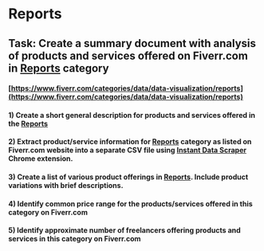 # Reports
## Task: Create a summary document with analysis of products and services offered on Fiverr.com in [Reports](https://www.fiverr.com/categories/data/data-visualization/reports) category
#### [https://www.fiverr.com/categories/data/data-visualization/reports](https://www.fiverr.com/categories/data/data-visualization/reports)
#### 1) Create a short general description for products and services offered in the [Reports](https://www.fiverr.com/categories/data/data-visualization/reports)
#### 2) Extract product/service information for [Reports](https://www.fiverr.com/categories/data/data-visualization/reports) category as listed on Fiverr.com website into a separate CSV file using [Instant Data Scraper](https://chrome.google.com/webstore/detail/instant-data-scraper/ofaokhiedipichpaobibbnahnkdoiiah) Chrome extension.
#### 3) Create a list of various product offerings in [Reports](https://www.fiverr.com/categories/data/data-visualization/reports). Include product variations with brief descriptions.
#### 4) Identify common price range for the products/services offered in this category on Fiverr.com
#### 5) Identify approximate number of freelancers offering products and services in this category on Fiverr.com
